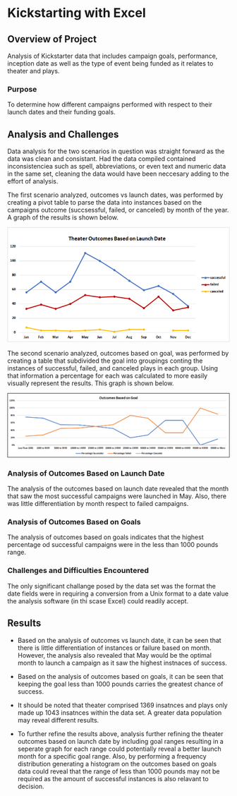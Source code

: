 # Kickstarting with Excel

## Overview of Project
Analysis of Kickstarter data that includes campaign goals, performance, inception date as well as the type of event being funded as it relates to theater and plays.
### Purpose
To determine how different campaigns performed with respect to their launch dates and their funding goals.
## Analysis and Challenges
Data analysis for the two scenarios in question was straight forward as the data was clean and consistant. Had the data compiled contained inconsistenciea such as spell, abbreviations, or even text and numeric data in the same set, cleaning the data would have been neccesary adding to the effort of analysis.

The first scenario analyzed, outcomes vs launch dates, was performed by creating a pivot table to parse the data into instances based on the campaigns outcome (succsessful, failed, or canceled) by month of the year. A graph of the results is shown below.

![Theater Outcomes Based on Launch Date Chart](resources/Theater_Outcomes_vs_Launch.png)

The second scenario analyzed, outcomes based on goal, was performed by creating a table that subdivided the goal into groupings conting the instances of successful, failed, and canceled plays in each group. Using that information a percentage for each was calculated to more easily visually represent the results. This graph is shown below.

![Theater Outcomes Based on Launch Date Chart](resources/Outcomes_vs_Goals.png)

### Analysis of Outcomes Based on Launch Date

The analysis of the outcomes based on launch date revealed that the month that saw the most successful campaigns were launched in May. Also, there was little differentiation by month respect to failed campaigns.

### Analysis of Outcomes Based on Goals

The analysis of outcomes based on goals indicates that the highest percentage od successful campaigns were in the less than 1000 pounds range.

### Challenges and Difficulties Encountered

The only significant challange posed by the data set was the format the date fields were in requiring a conversion from a Unix format to a date value the analysis software (in thi scase Excel) could readily accept.

## Results

- Based on the analysis of outcomes vs launch date, it can be seen that there is little differentiation of instances or failure based on month. However, the analysis also revealed that May would be the optimal month to launch a campaign as it saw the highest instnaces of success.

- Based on the analysis of outcomes based on goals, it can be seen that keeping the goal less than 1000 pounds carries the greatest chance of success.

- It should be noted that theater comprised 1369 insatnces and plays only made up 1043 insatnces within the data set. A greater data population may reveal different results.

- To further refine the results above, analysis further refining the theater outcomes based on launch date by including goal ranges resulting in a seperate graph for each range could potentially reveal a better launch month for a specific goal range. Also, by performing a frequency distribution generating a histogram on the outcomes based on goals data could reveal that the range of less than 1000 pounds may not be required as the amount of successful instances is also relavant to decision.